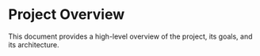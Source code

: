 # Project Overview

This document provides a high-level overview of the project, its goals, and its architecture.